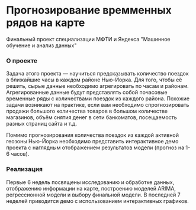 # Прогнозирование времменных рядов на карте

Финальный проект специализации МФТИ и Яндекса "Машинное обучение и анализ данных"

### О проекте

Задача этого проекта — научиться предсказывать количество поездок в ближайшие часы в каждом районе Нью-Йорка. 
Для того, чтобы её решить, сырые данные необходимо агрегировать по часам и районам. Агрегированные данные будут представлять 
собой почасовые временные ряды с количествами поездок из каждого района. Похожие задачи возникают на практике, если вам необходимо 
спрогнозировать продажи большого количества товаров в большом количестве магазинов, объём снятия денег в сети банкоматов, посещаемость 
разных страниц сайта и т.д.

Помимо прогнозирования количества поездок из каждой активной геозоны Нью-Йорка необходимо представить интерактивное демо 
проекта с наглядным отображением результатов модели (прогноз на 1-6 часов).

### Реализация

Первые 6 недель посвящены исследованию и обработке данных, отображению информации на карте, построению моделей ARIMA, 
регрессионной модели и выбору финальной модели. В последней 7 неделей приводится демо с использованием интерактивных графиков.



